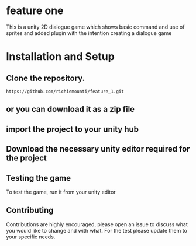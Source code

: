 # feature one
This is a unity 2D dialogue game which shows basic command and use of sprites and added
plugin with the intention creating a dialogue game


# Installation and Setup
## Clone the repository.
```
https://github.com/richiemounti/feature_1.git
```


## or you can download it as a zip file


## import the project to your unity hub

## Download the necessary unity editor required for the project

## Testing the game
To test the game, run it from your unity editor


## Contributing
Contributions are highly encouraged, please open an issue to discuss what you would like to change and with what.
For the test please update them to your specific needs.
